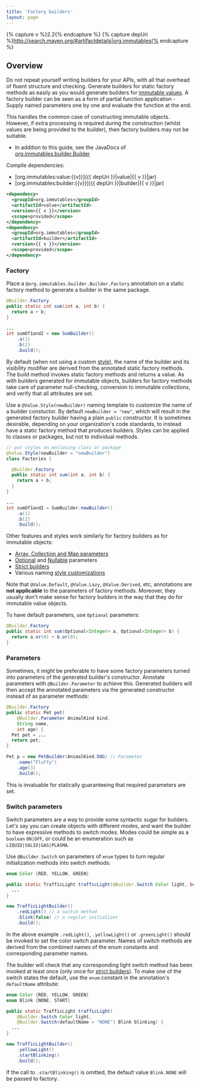 ```yaml
---
title: 'Factory builders'
layout: page
---
```


{% capture v %}2.2{% endcapture %}
{% capture depUri %}http://search.maven.org/#artifactdetails|org.immutables{% endcapture %}

Overview
--------

Do not repeat yourself writing builders for your APIs, with all that overhead of fluent structure and checking.
Generate builders for static factory methods as easily as you would generate builders for [immutable values](/immutable.html).
A factory builder can be seen as a form of partial function application - Supply named parameters one by one and evaluate the function at the end.

This handles the common case of constructing immutable objects. However, if extra processing is required during the construction
(whilst values are being provided to the builder), then factory builders may not be suitable.

+ In addition to this guide, see the JavaDocs of [org.immutables.builder.Builder](https://github.com/immutables/immutables/blob/master/builder/src/org/immutables/builder/Builder.java)

Compile dependencies:

- [org.immutables:value:{{v}}]({{ depUri }}|value|{{ v }}|jar)
- [org.immutables:builder:{{v}}]({{ depUri }}|builder|{{ v }}|jar)

```xml
<dependency>
  <groupId>org.immutables</groupId>
  <artifactId>value</artifactId>
  <version>{{ v }}</version>
  <scope>provided</scope>
</dependency>
<dependency>
  <groupId>org.immutables</groupId>
  <artifactId>builder</artifactId>
  <version>{{ v }}</version>
  <scope>provided</scope>
</dependency>
```

### Factory

Place a `@org.immutables.builder.Builder.Factory` annotation on a static factory method to generate a builder in the same package.

```java
@Builder.Factory
public static int sum(int a, int b) {
  return a + b;
}

...
int sumOf1and2 = new SumBuilder()
    .a(1)
    .b(2)
    .build();
```

By default (when not using a custom [style](/style.html)), the name of the builder and its visibility modifier are derived from the annotated static factory methods.
The build method invokes static factory methods and returns a value.
As with builders generated for immutable objects, builders for factory methods take care of parameter null-checking, conversion to immutable collections, and verify that all attributes are set.

Use a `@Value.Style(newBuilder)` naming template to customize the name of a builder constuctor.
By default `newBuilder = "new"`, which will result in the generated factory builder having a plain `public` constructor.
It is sometimes desirable, depending on your organization's code standards, to instead have a static factory method that produces builders.
Styles can be applied to classes or packages, but not to individual methods.

```java
// put styles on enclosing class or package
@Value.Style(newBuilder = "newBuilder")
class Factories {

  @Builder.Factory
  public static int sum(int a, int b) {
    return a + b;
  }
}

...
int sumOf1and2 = SumBuilder.newBuilder()
    .a(1)
    .b(2)
    .build();
```

Other features and styles work similarly for factory builders as for immutable objects:

+ [Array, Collection and Map parameters](/immutable.html##collection)
+ [Optional](/immutable.html#optional) and [Nullable](/immutable.html#nullable) parameters
+ [Strict builders](/immutable.html#strict-builder)
+ Various naming [style customizations](/style.html)

Note that `@Value.Default`, `@Value.Lazy`, `@Value.Derived`, etc, annotations are **not applicable** to the parameters of factory methods.
Moreover, they usually don't make sense for factory builders in the way that they do for immutable value objects.

To have default parameters, use `Optional` parameters:

```java
@Builder.Factory
public static int sum(Optional<Integer> a, Optional<Integer> b) {
  return a.or(0) + b.or(0);
}
```

### Parameters

Sometimes, it might be preferable to have some factory parameters turned into parameters of the generated builder's constructor.
Annotate parameters with `@Builder.Parameter` to achieve this. Generated builders will then accept the annotated parameters via the
generated constructor instead of as parameter methods:

```java
@Builder.Factory
public static Pet pet(
    @Builder.Parameter AnimalKind kind,
    String name,
    int age) {
  Pet pet = ...
  return pet;
}

Pet p = new PetBuilder(AnimalKind.DOG) // Parameter
    .name("Fluffy")
    .age(3)
    .build();
```

This is invaluable for statically guaranteeing that required parameters are set.

### Switch parameters

Switch parameters are a way to provide some syntactic sugar for builders.
Let's say you can create objects with different modes, and want the builder to have expressive methods to switch modes.
Modes could be simple as a `boolean` `ON|OFF`, or could be an enumeration such as `LIQUID|SOLID|GAS|PLASMA`.

Use `@Builder.Switch` on parameters of `enum` types to turn regular initialization methods into switch methods:

```java
enum Color {RED, YELLOW, GREEN}

public static TrafficLight trafficLight(@Builder.Switch Color light, boolean blink) {
  ...
}

new TrafficLightBuilder()
    .redLight() // a switch method
    .blink(false) // a regular initializer
    .build();

```

In the above example `.redLight()`, `.yellowLight()` or `.greenLight()` should be invoked to set the color switch parameter.
Names of switch methods are derived from the combined names of the enum constants and corresponding parameter names.

The builder will check that any corresponding light switch method has been invoked at least once (only once for [strict builders](/immutable.html#strict-builder)).
To make one of the switch states the default, use the `enum` constant in the annotation's `defaultName` attribute:

```java
enum Color {RED, YELLOW, GREEN}
enum Blink {NONE, START}

public static TrafficLight trafficLight(
    @Builder.Switch Color light,
    @Builder.Switch(defaultName = "NONE") Blink blinking) {
  ...
}

new TrafficLightBuilder()
    .yellowLight()
    .startBlinking()
    .build();

```

If the call to `.startBlinking()` is omitted, the default value `Blink.NONE` will be passed to factory.

